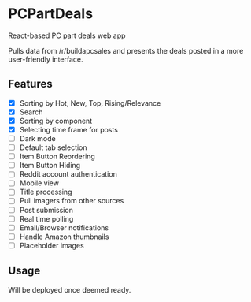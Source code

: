 # PCPartDeals
React-based PC part deals web app

Pulls data from /r/buildapcsales and presents the deals posted in a more user-friendly interface.

## Features
- [x] Sorting by Hot, New, Top, Rising/Relevance
- [x] Search 
- [x] Sorting by component
- [x] Selecting time frame for posts
- [ ] Dark mode
- [ ] Default tab selection
- [ ] Item Button Reordering
- [ ] Item Button Hiding
- [ ] Reddit account authentication
- [ ] Mobile view
- [ ] Title processing
- [ ] Pull imagers from other sources
- [ ] Post submission
- [ ] Real time polling
- [ ] Email/Browser notifications
- [ ] Handle Amazon thumbnails
- [ ] Placeholder images

## Usage
Will be deployed once deemed ready.
